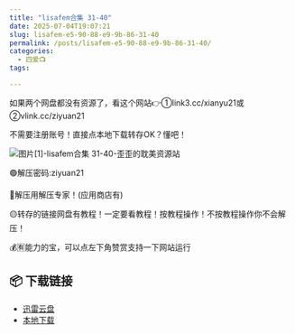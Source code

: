 ```yaml
---
title: "lisafem合集 31-40"
date: 2025-07-04T19:07:21
slug: lisafem-e5-90-88-e9-9b-86-31-40
permalink: /posts/lisafem-e5-90-88-e9-9b-86-31-40/
categories:
  - 四爱📺
tags:

---
```


如果两个网盘都没有资源了，看这个网站👉①link3.cc/xianyu21或②vlink.cc/ziyuan21

不需要注册账号！直接点本地下载转存OK？懂吧！

![图片[1]-lisafem合集 31-40-歪歪的耽美资源站](/images/wp/lisafem-e5-90-88-e9-9b-86-31-40-c7ae23af.jpg)

🟢解压密码:ziyuan21

🔵解压用解压专家！(应用商店有)

🟡转存的链接网盘有教程！一定要看教程！按教程操作！不按教程操作你不会解压！

💰🈶能力的宝，可以点左下角赞赏支持一下网站运行

## 📦 下载链接
- [迅雷云盘](https://blziyuan21.com/pay-download/9504?key=c4b88683b8&down_id=0)
- [本地下载](https://blziyuan21.com/pay-download/9504?key=c4b88683b8&down_id=1)

